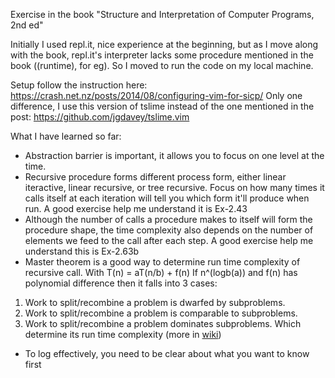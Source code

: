 Exercise in the book "Structure and Interpretation of Computer Programs, 2nd ed"

Initially I used repl.it, nice experience at the beginning,
but as I move along with the book, repl.it's interpreter lacks some procedure mentioned in the
book ((runtime), for eg). So I moved to run the code on my local machine.

Setup follow the instruction here:
https://crash.net.nz/posts/2014/08/configuring-vim-for-sicp/
Only one difference, I use this version of tslime instead of the one
mentioned in the post: https://github.com/jgdavey/tslime.vim

What I have learned so far:
- Abstraction barrier is important, it allows you to focus on one level at the time.
- Recursive procedure forms different process form, either linear
iteractive, linear recursive, or tree recursive. Focus on how many
times it calls itself at each iteration will tell you which form it'll
produce when run. A good exercise help me understand it is Ex-2.43
- Although the number of calls a procedure makes to itself will form the
procedure shape, the time complexity also depends on the number of
elements we feed to the call after each step. A good exercise help me
understand this is Ex-2.63b
- Master theorem is a good way to determine run time complexity of
recursive call.
With T(n) = aT(n/b) + f(n)
If n^(logb(a)) and f(n) has polynomial difference then it falls into 3
cases:
1. Work to split/recombine a problem is dwarfed by subproblems.
2. Work to split/recombine a problem is comparable to subproblems.
3. Work to split/recombine a problem dominates subproblems.
Which determine its run time complexity (more in
[wiki](https://en.wikipedia.org/wiki/Master_theorem_(analysis_of_algorithms)))
- To log effectively, you need to be clear about what you want to know first
